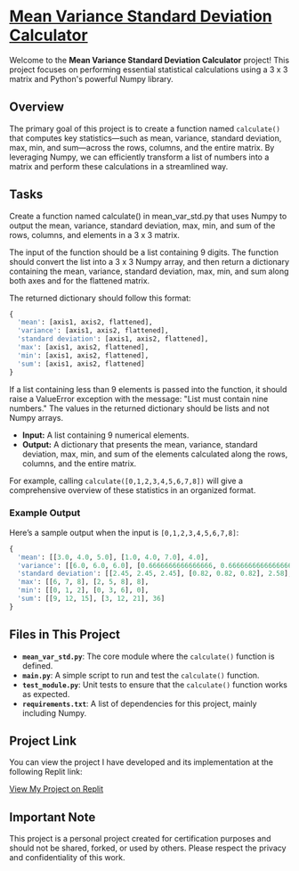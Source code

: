 # [Mean Variance Standard Deviation Calculator](https://www.freecodecamp.org/learn/data-analysis-with-python/data-analysis-with-python-projects/mean-variance-standard-deviation-calculator)

Welcome to the **Mean Variance Standard Deviation Calculator** project! This project focuses on performing essential statistical calculations using a 3 x 3 matrix and Python's powerful Numpy library.

## Overview

The primary goal of this project is to create a function named `calculate()` that computes key statistics—such as mean, variance, standard deviation, max, min, and sum—across the rows, columns, and the entire matrix. By leveraging Numpy, we can efficiently transform a list of numbers into a matrix and perform these calculations in a streamlined way.

## Tasks

Create a function named calculate() in mean_var_std.py that uses Numpy to output the mean, variance, standard deviation, max, min, and sum of the rows, columns, and elements in a 3 x 3 matrix.

The input of the function should be a list containing 9 digits. The function should convert the list into a 3 x 3 Numpy array, and then return a dictionary containing the mean, variance, standard deviation, max, min, and sum along both axes and for the flattened matrix.

The returned dictionary should follow this format:

```python
{
  'mean': [axis1, axis2, flattened],
  'variance': [axis1, axis2, flattened],
  'standard deviation': [axis1, axis2, flattened],
  'max': [axis1, axis2, flattened],
  'min': [axis1, axis2, flattened],
  'sum': [axis1, axis2, flattened]
}
```

If a list containing less than 9 elements is passed into the function, it should raise a ValueError exception with the message: "List must contain nine numbers." The values in the returned dictionary should be lists and not Numpy arrays.

- **Input:** A list containing 9 numerical elements.
- **Output:** A dictionary that presents the mean, variance, standard deviation, max, min, and sum of the elements calculated along the rows, columns, and the entire matrix.

For example, calling `calculate([0,1,2,3,4,5,6,7,8])` will give a comprehensive overview of these statistics in an organized format.

### Example Output

Here’s a sample output when the input is `[0,1,2,3,4,5,6,7,8]`:

```python
{
  'mean': [[3.0, 4.0, 5.0], [1.0, 4.0, 7.0], 4.0],
  'variance': [[6.0, 6.0, 6.0], [0.6666666666666666, 0.6666666666666666, 0.6666666666666666], 6.666666666666667],
  'standard deviation': [[2.45, 2.45, 2.45], [0.82, 0.82, 0.82], 2.58],
  'max': [[6, 7, 8], [2, 5, 8], 8],
  'min': [[0, 1, 2], [0, 3, 6], 0],
  'sum': [[9, 12, 15], [3, 12, 21], 36]
}
```

## Files in This Project

- **`mean_var_std.py`**: The core module where the `calculate()` function is defined.
- **`main.py`**: A simple script to run and test the `calculate()` function.
- **`test_module.py`**: Unit tests to ensure that the `calculate()` function works as expected.
- **`requirements.txt`**: A list of dependencies for this project, mainly including Numpy.

## Project Link

You can view the project I have developed and its implementation at the following Replit link:

[View My Project on Replit](https://replit.com/@fxrdhan/Mean-Variance-Standard-Deviation-Calculator?v=1)

## Important Note

This project is a personal project created for certification purposes and should not be shared, forked, or used by others. Please respect the privacy and confidentiality of this work.
